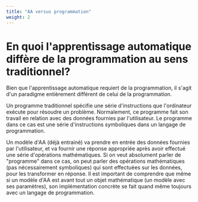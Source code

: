 ```yaml
---
title: "AA versus programmation"
weight: 2
---
```


# En quoi l'apprentissage automatique diffère de la programmation au sens traditionnel?

Bien que l'apprentissage automatique requiert de la programmation, il s'agit
d'un paradigme entièrement différent de celui de la programmation.

Un programme traditionnel spécifie une série d'instructions que l'ordinateur
exécute pour résoudre un problème. Normalement, ce programme fait son travail en
relation avec des données fournies par l'utilisateur. Le programme dans ce cas
est une série d'instructions symboliques dans un langage de programmation.

Un modèle d'AA (déjà entrainé) va prendre en entrée des données fournies par
l'utilisateur, et va fournir une réponse appropriée après avoir effectué une
série d'opérations mathématiques. Si on veut absolument parler de "programme"
dans ce cas, on peut parler des opérations mathématiques (pas nécessairement
symboliques) qui sont effectuées sur les données, pour les transformer en
réponse. Il est important de comprendre que même si un modèle d'AA est avant
tout un objet mathématique (un modèle avec ses paramètres), son implémentation
concrète se fait quand même toujours avec un langage de programmation.
